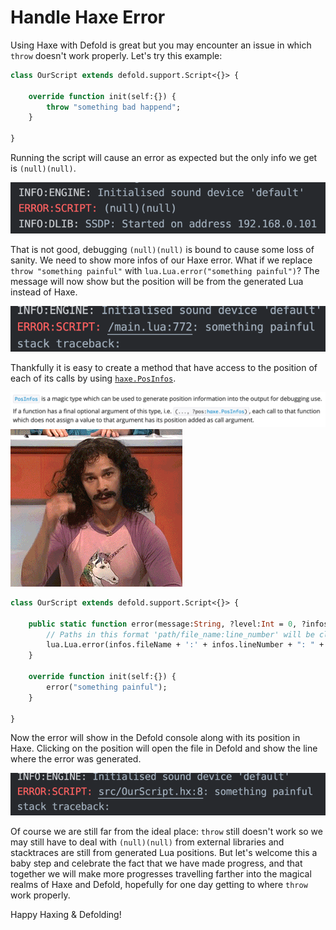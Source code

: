 # Handle Haxe Error

Using Haxe with Defold is great but you may encounter an issue in which `throw` doesn't work properly. Let's try this example:

```haxe
class OurScript extends defold.support.Script<{}> {

    override function init(self:{}) {
        throw "something bad happend";
    }

}
```

Running the script will cause an error as expected but the only info we get is `(null)(null)`.

![just-throw](./images/just-throw.png)

That is not good, debugging `(null)(null)` is bound to cause some loss of sanity. We need to show more infos of our Haxe error. What if we replace `throw "something painful"` with `lua.Lua.error("something painful")`? The message will now show but the position will be from the generated Lua instead of Haxe.

![just-lua-error](./images/just-lua-error.png)

Thankfully it is easy to create a method that have access to the position of each of its calls by using [`haxe.PosInfos`](https://api.haxe.org/haxe/PosInfos.html).

![PosInfos](./images/PosInfos.png)
![magic](./images/magic.gif)

```haxe
class OurScript extends defold.support.Script<{}> {

    public static function error(message:String, ?level:Int = 0, ?infos:haxe.PosInfos):Void {
        // Paths in this format 'path/file_name:line_number' will be clickable in the Defold console.
        lua.Lua.error(infos.fileName + ':' + infos.lineNumber + ": " + message, level);
    }

    override function init(self:{}) {
        error("something painful");
    }

}
```

Now the error will show in the Defold console along with its position in Haxe. Clicking on the position will open the file in Defold and show the line where the error was generated.

![haxe-pos-error](./images/haxe-pos-error.png)

Of course we are still far from the ideal place: `throw` still doesn't work so we may still have to deal with `(null)(null)` from external libraries and stacktraces are still from generated Lua positions. But let's welcome this a baby step and celebrate the fact that we have made progress, and that together we will make more progresses travelling farther into the magical realms of Haxe and Defold, hopefully for one day getting to where `throw` work properly.

Happy Haxing & Defolding!